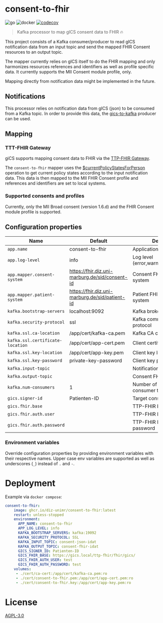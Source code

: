 # consent-to-fhir
![go](https://github.com/diz-unimr/consent-to-fhir/actions/workflows/build.yml/badge.svg) ![docker](https://github.com/diz-unimr/consent-to-fhir/actions/workflows/release.yml/badge.svg) [![codecov](https://codecov.io/gh/diz-unimr/consent-to-fhir/branch/main/graph/badge.svg?token=D66XMZ5ALR)](https://codecov.io/gh/diz-unimr/consent-to-fhir)
> Kafka processor to map gICS consent data to FHIR 🔥

This project consists of a Kafka consumer/producer to read gICS notification data from an input topic
and send the mapped FHIR Consent resources to an output topic.

The mapper currently relies on gICS itself to do the FHIR mapping and only harmonizes resources 
references and identifiers as well as profile specific data.
It currently supports the MII Consent module profile, only. 

Mapping directly from notification data might be implemented in the future.

## Notifications

This processor relies on notification data from gICS (json) to be consumed from a Kafka topic.
In order to provide this data, the [gics-to-kafka](https://github.com/diz-unimr/gics-to-kafka.git) 
producer can be used.

## Mapping

### TTT-FHIR Gateway

giCS supports mapping consent data to FHIR via the [TTP-FHIR Gateway](https://www.ths-greifswald.de/wp-content/uploads/tools/fhirgw/ig/2023-1-0/ImplementationGuide-markdown-Einwilligungsmanagement.html).

The `consent-to-fhir` mapper uses the [$currentPolicyStatesForPerson](https://www.ths-greifswald.de/wp-content/uploads/tools/fhirgw/ig/2023-1-0/ImplementationGuide-markdown-Einwilligungsmanagement-Operations-currentPolicyStatesForPerson.html) 
operation to get current policy states according to the input notification data.
This data is then mapped to the MII FHIR Consent profile and references and identifiers are set to local systems.  

### Supported consents and profiles

Currently, only the MII Broad consent (version 1.6.d) and the FHIR Consent module profile is supported.

## Configuration properties

| Name                             | Default                                        | Description                                 |
|----------------------------------|------------------------------------------------|---------------------------------------------|
| `app.name`                       | consent-to-fhir                                | Application name                            |
| `app.log-level`                  | info                                           | Log level (error,warn,info,debug,trace)     |
| `app.mapper.consent-system`      | https://fhir.diz.uni-marburg.de/sid/consent-id | Consent FHIR identifier system              |
| `app.mapper.patient-system`      | https://fhir.diz.uni-marburg.de/sid/patient-id | Patient FHIR identifier system              |
| `kafka.bootstrap-servers`        | localhost:9092                                 | Kafka brokers                               |
| `kafka.security-protocol`        | ssl                                            | Kafka communication protocol                |
| `kafka.ssl.ca-location`          | /app/cert/kafka-ca.pem                         | Kafka CA certificate location               |
| `kafka.ssl.certificate-location` | /app/cert/app-cert.pem                         | Client certificate location                 |
| `kafka.ssl.key-location`         | /app/cert/app-key.pem                          | Client key location                         |
| `kafka.ssl.key-password`         | private-key-password                           | Client key password                         |
| `kafka.input-topic`              |                                                | Notification input topic                    |
| `kafka.output-topic`             |                                                | Consent FHIR output topic                   |
| `kafka.num-consumers`            | 1                                              | Number of concurrent Kafka consumer threads |
| `gics.signer-id`                 | Patienten-ID                                   | Target consent signerId                     |
| `gics.fhir.base`                 |                                                | TTP-FHIR base url                           |
| `gics.fhir.auth.user`            |                                                | TTP-FHIR Basic auth user                    |
| `gics.fhir.auth.password`        |                                                | TTP-FHIR Basic auth password                |


### Environment variables

Override configuration properties by providing environment variables with their respective names.
Upper case env variables are supported as well as underscores (`_`) instead of `.` and `-`.


# Deployment

Example via `docker compose`:
```yml
consent-to-fhir:
    image: ghcr.io/diz-unimr/consent-to-fhir:latest
    restart: unless-stopped
    environment:
      APP_NAME: consent-to-fhir
      APP_LOG_LEVEL: info
      KAFKA_BOOTSTRAP_SERVERS: kafka:19092
      KAFKA_SECURITY_PROTOCOL: SSL
      KAFKA_INPUT_TOPIC: consent-json-idat
      KAFKA_OUTPUT_TOPIC: consent-fhir-idat
      GICS_SIGNER_ID: Patienten-ID
      GICS_FHIR_BASE: https://gics.local/ttp-fhir/fhir/gics/
      GICS_FHIR_AUTH_USER: test
      GICS_FHIR_AUTH_PASSWORD: test
    volumes:
     - ./cert/ca-cert:/app/cert/kafka-ca.pem:ro
     - ./cert/consent-to-fhir.pem:/app/cert/app-cert.pem:ro
     - ./cert/consent-to-fhir.key:/app/cert/app-key.pem:ro
```

# License

[AGPL-3.0](https://www.gnu.org/licenses/agpl-3.0.en.html)
